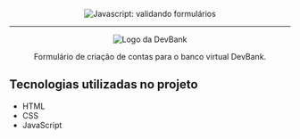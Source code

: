 <p align="center"> <img src="https://rafasgeek.com.br/wp-content/uploads/2021/08/Business-bank-account-e1534519443766.jpeg.optimal.jpeg" alt="Javascript: validando formulários"> </p>

<hr>

<p align="center"> <img src="https://img.icons8.com/nolan/256/bank-building.png" alt="Logo da DevBank"> </p>
<p align="center" size="3rem">Formulário de criação de contas para o banco virtual DevBank.</p>


## Tecnologias utilizadas no projeto
* HTML
* CSS
* JavaScript
